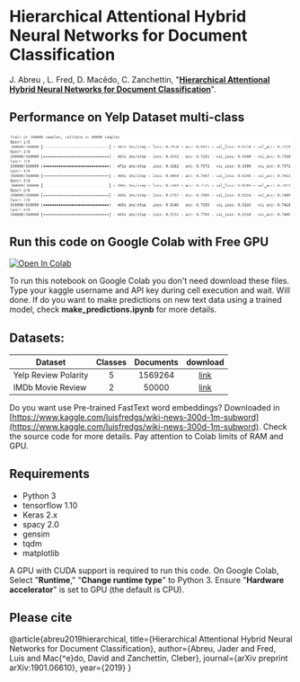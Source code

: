 # Hierarchical Attentional Hybrid Neural Networks for Document Classification

J. Abreu , L. Fred, D. Macêdo, C. Zanchettin, "[**Hierarchical Attentional Hybrid Neural Networks for Document Classification**](https://arxiv.org/abs/1901.06610)".

## Performance on Yelp Dataset multi-class

![Yelp multi-class|885x789](track_colab.PNG)

## Run this code on Google Colab with Free GPU

[![Open In Colab](https://colab.research.google.com/assets/colab-badge.svg)](https://colab.research.google.com/drive/1LH7xLroO6QWO9dC6Hipn7xHYxVchJiUt)

To run this notebook on Google Colab you don't need download these files. Type your kaggle username and API key during cell execution and wait. Will done. If do you want to make predictions on new text data using a trained model, check **make_predictions.ipynb** for more details.

## Datasets:
| Dataset                | Classes | Documents | download |
|------------------------|:---------:|:-------:|:--------:|
| Yelp Review Polarity   |    5    |    1569264   |[link](https://www.kaggle.com/luisfredgs/hahnn-for-document-classification)|
| IMDb Movie Review      |    2    |    50000       | [link](https://www.kaggle.com/luisfredgs/hahnn-for-document-classification)|

Do you want use Pre-trained FastText word embeddings? Downloaded in [https://www.kaggle.com/luisfredgs/wiki-news-300d-1m-subword](https://www.kaggle.com/luisfredgs/wiki-news-300d-1m-subword). Check the source code for more details. Pay attention to Colab limits of RAM and GPU.

## Requirements

* Python 3
* tensorflow 1.10
* Keras 2.x
* spacy 2.0
* gensim
* tqdm
* matplotlib

A GPU with CUDA support is required to run this code. On Google Colab, Select "**Runtime**," "**Change runtime type**" to Python 3. Ensure "**Hardware accelerator**" is set to GPU (the default is CPU).

## Please cite

@article{abreu2019hierarchical,
  title={Hierarchical Attentional Hybrid Neural Networks for Document Classification},
  author={Abreu, Jader and Fred, Luis and Mac{\^e}do, David and Zanchettin, Cleber},
  journal={arXiv preprint arXiv:1901.06610},
  year={2019}
}
